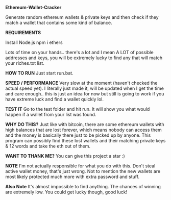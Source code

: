 **Ethereum-Wallet-Cracker**

Generate random ethereum wallets &amp; private keys and then check if they match a wallet that contains some kind of balance.

**REQUIREMENTS**

Install Node.js
npm i ethers

Lots of time on your hands.. there's a lot and I mean A LOT of possible addresses and keys, you will be extremely lucky to find any that will match your riches.txt list.

**HOW TO RUN**
Just start run.bat.

**SPEED / PERFORMANCE**
Very slow at the moment (haven't checked the actual speed yet). I literally just made it, will be updated when I get the time and care enough.. this is just an idea for now but still is going to work if you have extreme luck and find a wallet quickly lol.

**TEST IT**
Go to the test folder and hit run. It will show you what would happen if a wallet from your list was found.

**WHY DO THIS?**
Just like with bitcoin, there are some ethereum wallets with high balances that are lost forever, which means nobody can access them and the money is basically there just to be picked up by anyone. This program can possibly find these lost wallets and their matching private keys & 12 words and take the eth out of them.

**WANT TO THANK ME?**
You can give this project a star :)

**NOTE**
I'm not actually responsible for what you do with this. Don't steal active wallet money, that's just wrong. Not to mention the new wallets are most likely protected much more with extra password and stuff.

**Also Note**
It's almost impossible to find anything. The chances of winning are extremely low. You could get lucky though, good luck!

